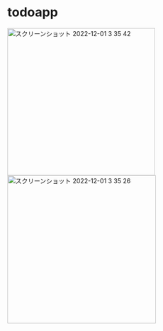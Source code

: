 # todoapp

<img width="333" alt="スクリーンショット 2022-12-01 3 35 42" src="https://user-images.githubusercontent.com/91933942/204881183-8e9302b6-268b-473d-b55d-0214d7eccfd6.png">
<img width="335" alt="スクリーンショット 2022-12-01 3 35 26" src="https://user-images.githubusercontent.com/91933942/204881198-f0dd0a84-04b8-4176-ae65-e4466828287b.png">
